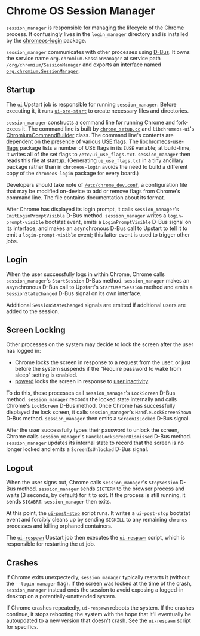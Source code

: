 # Chrome OS Session Manager

`session_manager` is responsible for managing the lifecycle of the Chrome
process. It confusingly lives in the `login_manager` directory and is installed
by the [chromeos-login] package.

`session_manager` communicates with other processes using [D-Bus]. It owns the
service name `org.chromium.SessionManager` at service path
`/org/chromium/SessionManager` and exports an interface named
[`org.chromium.SessionManager`](dbus_bindings/org.chromium.SessionManagerInterface.xml).

## Startup

The [`ui`](init/upstart/ui.conf) Upstart job is responsible for running
`session_manager`. Before executing it, it runs
[`ui-pre-start`](init/scripts/ui-pre-start) to create necessary files and
directories.

`session_manager` constructs a command line for running Chrome and fork-execs
it. The command line is built by [`chrome_setup.cc`](chrome_setup.cc) and
`libchromeos-ui`'s [ChromiumCommandBuilder] class. The command line's contents
are dependent on the presence of various [USE flags]. The
[libchromeos-use-flags] package lists a number of USE flags in its `IUSE`
variable; at build-time, it writes all of the set flags to
`/etc/ui_use_flags.txt`. `session_manager` then reads this file at startup.
(Generating `ui_use_flags.txt` in a tiny ancillary package rather than in
`chromeos-login` avoids the need to build a different copy of the
`chromeos-login` package for every board.)

Developers should take note of [`/etc/chrome_dev.conf`](chrome_dev.conf), a
configuration file that may be modified on-device to add or remove flags from
Chrome's command line. The file contains documentation about its format.

After Chrome has displayed its login prompt, it calls `session_manager`'s
`EmitLoginPromptVisible` D-Bus method. `session_manager` writes a
`login-prompt-visible` bootstat event, emits a `LoginPromptVisible` D-Bus signal
on its interface, and makes an asynchronous D-Bus call to Upstart to tell it to
emit a `login-prompt-visible` event; this latter event is used to trigger other
jobs.

## Login

When the user successfully logs in within Chrome, Chrome calls
`session_manager`'s `StartSession` D-Bus method. `session_manager` makes an
asynchronous D-Bus call to Upstart's `StartUserSession` method and emits a
`SessionStateChanged` D-Bus signal on its own interface.

Additional `SessionStateChanged` signals are emitted if additional users are
added to the session.

## Screen Locking

Other processes on the system may decide to lock the screen after the user has
logged in:

-   Chrome locks the screen in response to a request from the user, or just
    before the system suspends if the "Require password to wake from sleep"
    setting is enabled.
-   [powerd] locks the screen in response to [user inactivity].

To do this, these processes call `session_manager`'s `LockScreen` D-Bus method.
`session_manager` records the locked state internally and calls Chrome's
`LockScreen` D-Bus method. Once Chrome has successfully displayed the lock
screen, it calls `session_manager`'s `HandleLockScreenShown` D-Bus method.
`session_manager` then emits a `ScreenIsLocked` D-Bus signal.

After the user successfully types their password to unlock the screen, Chrome
calls `session_manager`'s `HandleLockScreenDismissed` D-Bus method.
`session_manager` updates its internal state to record that the screen is no
longer locked and emits a `ScreenIsUnlocked` D-Bus signal.

## Logout

When the user signs out, Chrome calls `session_manager`'s `StopSession` D-Bus
method. `session_manager` sends `SIGTERM` to the browser process and waits (3
seconds, by default) for it to exit. If the process is still running, it sends
`SIGABRT`. `session_manager` then exits.

At this point, the [`ui-post-stop`](init/scripts/ui-post-stop) script runs. It
writes a `ui-post-stop` bootstat event and forcibly cleans up by sending
`SIGKILL` to any remaining `chronos` processes and killing orphaned containers.

The [`ui-respawn`](init/upstart/ui-respawn.conf) Upstart job then executes the
[`ui-respawn`](init/scripts/ui-respawn) script, which is responsible for
restarting the `ui` job.

## Crashes

If Chrome exits unexpectedly, `session_manager` typically restarts it (without
the `--login-manager` flag). If the screen was locked at the time of the crash,
`session_manager` instead ends the session to avoid exposing a logged-in desktop
on a potentially-unattended system.

If Chrome crashes repeatedly, `ui-respawn` reboots the system. If the crashes
continue, it stops rebooting the system with the hope that it'll eventually be
autoupdated to a new version that doesn't crash. See the
[`ui-respawn`](init/scripts/ui-respawn) script for specifics.

[D-Bus]: https://chromium.googlesource.com/chromiumos/docs/+/master/dbus_best_practices.md
[chromeos-login]: https://chromium.googlesource.com/chromiumos/overlays/chromiumos-overlay/+/master/chromeos-base/chromeos-login/
[ChromiumCommandBuilder]: https://chromium.googlesource.com/chromiumos/overlays/chromiumos-overlay/+/master/chromeos-base/libchromeos-use-flags/
[USE flags]: https://www.chromium.org/chromium-os/how-tos-and-troubleshooting/portage-build-faq
[libchromeos-use-flags]: https://chromium.googlesource.com/chromiumos/overlays/chromiumos-overlay/+/master/chromeos-base/libchromeos-use-flags/
[powerd]: ../power_manager/
[user inactivity]: ../power_manager/docs/inactivity_delays.md
